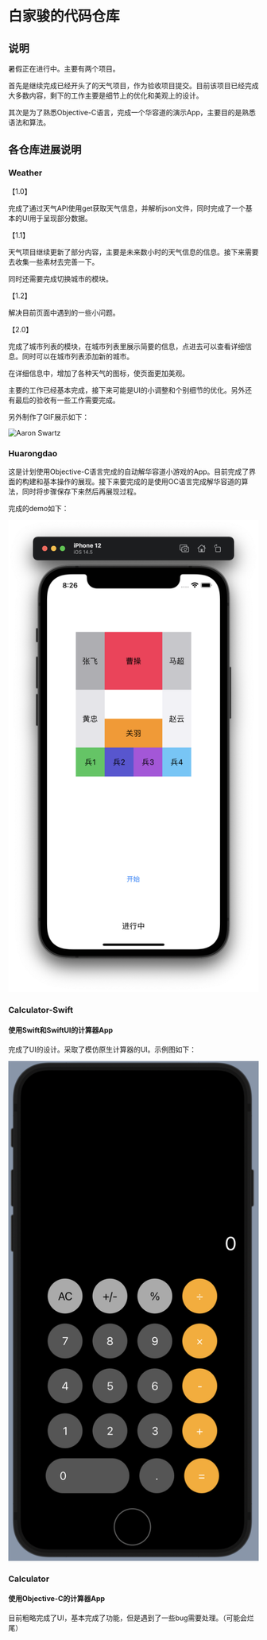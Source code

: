 # 白家骏的代码仓库

## 说明

暑假正在进行中。主要有两个项目。

首先是继续完成已经开头了的天气项目，作为验收项目提交。目前该项目已经完成大多数内容，剩下的工作主要是细节上的优化和美观上的设计。

其次是为了熟悉Objective-C语言，完成一个华容道的演示App，主要目的是熟悉语法和算法。

## 各仓库进展说明

### Weather

【1.0】

完成了通过天气API使用get获取天气信息，并解析json文件，同时完成了一个基本的UI用于呈现部分数据。

【1.1】

天气项目继续更新了部分内容，主要是未来数小时的天气信息的信息。接下来需要去收集一些素材去完善一下。

同时还需要完成切换城市的模块。

【1.2】

解决目前页面中遇到的一些小问题。

【2.0】

完成了城市列表的模块，在城市列表里展示简要的信息，点进去可以查看详细信息。同时可以在城市列表添加新的城市。

在详细信息中，增加了各种天气的图标，使页面更加美观。

主要的工作已经基本完成，接下来可能是UI的小调整和个别细节的优化。另外还有最后的验收有一些工作需要完成。

另外制作了GIF展示如下：

![Aaron Swartz](https://github.com/chunchunni/ByteDanceSummerCamp/blob/main/Team3/白家骏/Weather/Demo/home1.gif?raw=true)

### Huarongdao

这是计划使用Objective-C语言完成的自动解华容道小游戏的App。目前完成了界面的构建和基本操作的展现。接下来要完成的是使用OC语言完成解华容道的算法，同时将步骤保存下来然后再展现过程。

完成的demo如下：

![Aaron Swartz](https://github.com/chunchunni/ByteDanceSummerCamp/blob/main/Team3/白家骏/Huarongdao/Demo/main.png?raw=true)

### Calculator-Swift

#### 使用Swift和SwiftUI的计算器App

完成了UI的设计。采取了模仿原生计算器的UI。示例图如下：

![Aaron Swartz](https://raw.githubusercontent.com/chunchunni/ByteDanceSummerCamp/main/Team3/白家骏/Calculator-Swift/Demo/home.png)

### Calculator

#### 使用Objective-C的计算器App

目前粗略完成了UI，基本完成了功能，但是遇到了一些bug需要处理。（可能会烂尾）